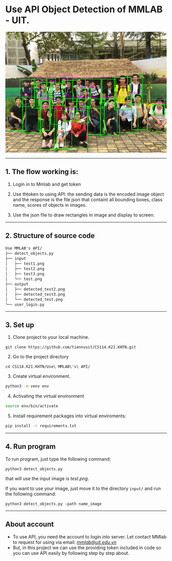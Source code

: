 # Use API Object Detection of MMLAB - UIT.

<img src="output/detected_test3.png" alt="Detect objects in image" style="width: 60% height: 200px">

---
## 1. The flow working is:

1. Login in to Mmlab and get token

2. Use thtoken to using API: the sending data is the encoded image object and the response is the file json that containt all bounding boxes, class name, scores of objects in images.

3. Use the json file to draw rectangles in image and display to screen.

---
## 2. Structure of source code
```
Use MMLAB's API/
├── detect_objects.py
├── input
│   ├── test1.png
│   ├── test2.png
│   ├── test3.png
│   └── test.png
├── output
│   ├── detected_test2.png
│   ├── detected_test3.png
│   └── detected_test.png
└── user_login.py
```
---
## 3. Set up
1. Clone project to your local machine.
```
git clone https://github.com/tiennvuit/CS114.K21.KHTN.git
```

2. Go to the project directory
```
cd CS114.K21.KHTN/Use\ MMLAB\'s\ API/
```
3. Create virtual environment.
```bash
python3 -m venv env
```
4. Activating the virtual environment
```bash
source env/bin/activate
```
5. Install requirement packages into virtual enviroments:
```bash
pip install -r requirements.txt
```

---
## 4. Run program
To run program, just type the following command:

```
python3 detect_objects.py
```

that will use the input image is *test.png*.

If you want to use your image, just move it to the directory `input/` and run the following command:

```
python3 detect_objects.py -path name_image
```

---
## About account
- To use API, you need the account to login into server. Let contact MMlab to request for using via email: *mmlab@uit.edu.vn*
- But, in this project we can use the providing token included in code so you can use API easily by following step by step about.
